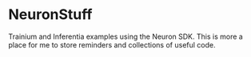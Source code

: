 # NeuronStuff
Trainium and Inferentia examples using the Neuron SDK.  This is more a place for me to store reminders and collections of useful code.
